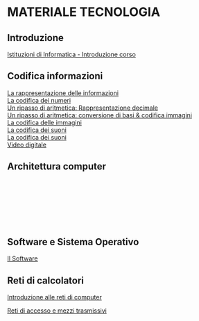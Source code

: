 # MATERIALE TECNOLOGIA

## Introduzione
[Istituzioni di Informatica - Introduzione corso](./dams-1.pdf)
[](./dams-2.pdf)

## Codifica informazioni

[La rappresentazione delle informazioni](./lezione3-dams.pdf)  
[La codifica dei numeri](./lezione4-dams.pdf)  
[Un ripasso di aritmetica: Rappresentazione decimale](./lezione5-dams.pdf)  
[Un ripasso di aritmetica: conversione di basi & codifica immagini](./lezione6-dams.pdf)  
[La codifica delle immagini](./lezione7-dams.pdf)  
[La codifica dei suoni](./lezione8-dams.pdf)  
[La codifica dei suoni](./lezione9-dams.pdf)  
[Video digitale](./lezione10-dams.pdf)  

## Architettura computer

[](./lezione11-dams.pdf)  
[](./lezione12-dams.pdf)  
[](./lezione13-dams.pdf)  
[](./lezione14-dams.pdf)  
[](./lezione15-dams.pdf)  
[](./lezione16-dams.pdf)  
[](./lezione17-dams.pdf)  


## Software e Sistema Operativo
[Il Software](./lezione18-dams.pdf)

## Reti di calcolatori

[Introduzione alle reti di computer](./lezione119-dams.pdf)

[Reti di accesso e mezzi trasmissivi](./lezione20-dams.pdf)